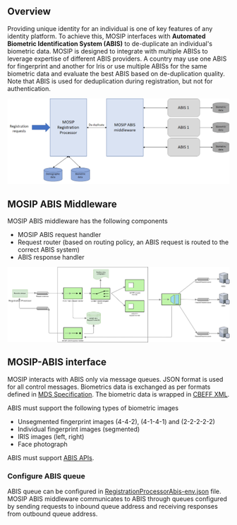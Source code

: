 ## Overview

Providing unique identity for an individual is one of key features of any identity platform.  To achieve this, MOSIP interfaces with **Automated Biometric Identification System (ABIS)** to de-duplicate an individual's biometric data. MOSIP is designed to integrate with multiple ABISs to leverage expertise of different ABIS providers. A country may use one ABIS for fingerprint and another for Iris or use multiple ABISs for the same biometric data and evaluate the best ABIS based on de-duplication quality.  Note that ABIS is used for deduplication during registration, but not for authentication.

![](_images/arch_diagrams/ABIS_middleware.png)

## MOSIP ABIS Middleware
MOSIP ABIS middleware has the following components
- MOSIP ABIS request handler 
- Request router (based on routing policy, an ABIS request is routed to the correct ABIS system)
- ABIS response handler

![MOSIP ABIS Middleware](_images/arch_diagrams/MOSIP_ABIS_middleware.png)

## MOSIP-ABIS interface
MOSIP interacts with ABIS only via message queues.  JSON format is used for all control messages.  Biometrics data is exchanged as per formats defined in [MDS Specification](MOSIP-Device-Service-Specification.md).  The biometric data is wrapped in [CBEFF XML](CBEFF-XML.md).

ABIS must support the following types of biometric images
* Unsegmented fingerprint images (4-4-2), (4-1-4-1) and (2-2-2-2-2)
* Individual fingerprint images (segmented)
* IRIS images (left, right)
* Face photograph

ABIS must support  [ABIS APIs](ABIS-APIs.md).

### Configure ABIS queue
ABIS queue can be configured in [RegistrationProcessorAbis-env.json](https://github.com/mosip/mosip-config/blob/master/config-templates/RegistrationProcessorAbis-env.json) file. MOSIP ABIS middleware communicates to ABIS through queues configured by sending requests to inbound queue address and receiving responses from outbound queue address.
